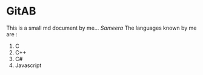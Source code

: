# GitAB
This is a small md document by me... *Sameera*
The languages known by me are :
1. C
1. C++
1. C#
1. Javascript